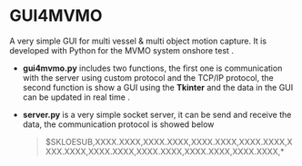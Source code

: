 # GUI4MVMO
A very simple GUI for multi vessel &amp; multi object motion capture. It is developed with Python for the MVMO system onshore test .

- **gui4mvmo.py**  includes two functions, the first one is communication with the server using custom protocol and the TCP/IP protocol, the second function is show a GUI using the **Tkinter** and the data in the GUI can be updated in real time .

- **server.py** is a very simple socket server, it can be send and receive the data, the communication protocol is showed below

  > $SKLOESUB,XXXX.XXXX,XXXX.XXXX,XXXX.XXXX,XXXX.XXXX,XXXX.XXXX,XXXX.XXXX,XXXX.XXXX,XXXX.XXXX,XXXX.XXXX,*

